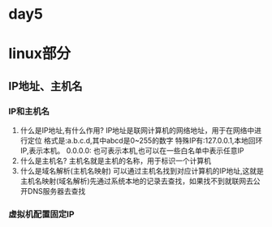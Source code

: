 # day5

# linux部分

## IP地址、主机名

### IP和主机名
1. 什么是IP地址,有什么作用?
IP地址是联网计算机的网络地址，用于在网络中进行定位
格式是:a.b.c.d,其中abcd是0~255的数字
特殊IP有:127.0.0.1,本地回环IP,表示本机。
        0.0.0.0: 也可表示本机,也可以在一些白名单中表示任意IP
2. 什么是主机名?
主机名就是主机的名称，用于标识一个计算机
3. 什么是域名解析(主机名映射)
可以通过主机名找到对应计算机的IP地址,这就是主机名映射(域名解析)先通过系统本地的记录去查找，如果找不到就联网去公开DNS服务器去查找

### 虚拟机配置固定IP